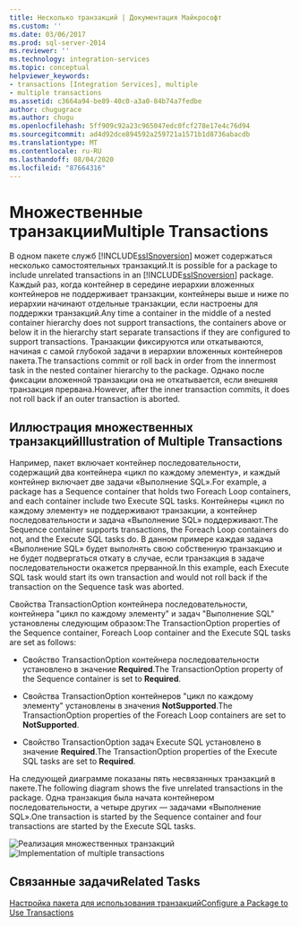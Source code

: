 ```yaml
---
title: Несколько транзакций | Документация Майкрософт
ms.custom: ''
ms.date: 03/06/2017
ms.prod: sql-server-2014
ms.reviewer: ''
ms.technology: integration-services
ms.topic: conceptual
helpviewer_keywords:
- transactions [Integration Services], multiple
- multiple transactions
ms.assetid: c3664a94-be89-40c0-a3a0-84b74a7fedbe
author: chugugrace
ms.author: chugu
ms.openlocfilehash: 5ff909c92a23c965047edc0fcf278e17e4c76d94
ms.sourcegitcommit: ad4d92dce894592a259721a1571b1d8736abacdb
ms.translationtype: MT
ms.contentlocale: ru-RU
ms.lasthandoff: 08/04/2020
ms.locfileid: "87664316"
---
```

# <a name="multiple-transactions"></a><span data-ttu-id="3f74a-102">Множественные транзакции</span><span class="sxs-lookup"><span data-stu-id="3f74a-102">Multiple Transactions</span></span>
  <span data-ttu-id="3f74a-103">В одном пакете служб [!INCLUDE[ssISnoversion](../includes/ssisnoversion-md.md)] может содержаться несколько самостоятельных транзакций.</span><span class="sxs-lookup"><span data-stu-id="3f74a-103">It is possible for a package to include unrelated transactions in an [!INCLUDE[ssISnoversion](../includes/ssisnoversion-md.md)] package.</span></span> <span data-ttu-id="3f74a-104">Каждый раз, когда контейнер в середине иерархии вложенных контейнеров не поддерживает транзакции, контейнеры выше и ниже по иерархии начинают отдельные транзакции, если настроены для поддержки транзакций.</span><span class="sxs-lookup"><span data-stu-id="3f74a-104">Any time a container in the middle of a nested container hierarchy does not support transactions, the containers above or below it in the hierarchy start separate transactions if they are configured to support transactions.</span></span> <span data-ttu-id="3f74a-105">Транзакции фиксируются или откатываются, начиная с самой глубокой задачи в иерархии вложенных контейнеров пакета.</span><span class="sxs-lookup"><span data-stu-id="3f74a-105">The transactions commit or roll back in order from the innermost task in the nested container hierarchy to the package.</span></span> <span data-ttu-id="3f74a-106">Однако после фиксации вложенной транзакции она не откатывается, если внешняя транзакция прервана.</span><span class="sxs-lookup"><span data-stu-id="3f74a-106">However, after the inner transaction commits, it does not roll back if an outer transaction is aborted.</span></span>

## <a name="illustration-of-multiple-transactions"></a><span data-ttu-id="3f74a-107">Иллюстрация множественных транзакций</span><span class="sxs-lookup"><span data-stu-id="3f74a-107">Illustration of Multiple Transactions</span></span>
 <span data-ttu-id="3f74a-108">Например, пакет включает контейнер последовательности, содержащий два контейнера «цикл по каждому элементу», и каждый контейнер включает две задачи «Выполнение SQL».</span><span class="sxs-lookup"><span data-stu-id="3f74a-108">For example, a package has a Sequence container that holds two Foreach Loop containers, and each container include two Execute SQL tasks.</span></span> <span data-ttu-id="3f74a-109">Контейнеры «цикл по каждому элементу» не поддерживают транзакции, а контейнер последовательности и задача «Выполнение SQL» поддерживают.</span><span class="sxs-lookup"><span data-stu-id="3f74a-109">The Sequence container supports transactions, the Foreach Loop containers do not, and the Execute SQL tasks do.</span></span> <span data-ttu-id="3f74a-110">В данном примере каждая задача «Выполнение SQL» будет выполнять свою собственную транзакцию и не будет подвергаться откату в случае, если транзакция в задаче последовательности окажется прерванной.</span><span class="sxs-lookup"><span data-stu-id="3f74a-110">In this example, each Execute SQL task would start its own transaction and would not roll back if the transaction on the Sequence task was aborted.</span></span>

 <span data-ttu-id="3f74a-111">Свойства TransactionOption контейнера последовательности, контейнера "цикл по каждому элементу" и задач "Выполнение SQL" установлены следующим образом:</span><span class="sxs-lookup"><span data-stu-id="3f74a-111">The TransactionOption properties of the Sequence container, Foreach Loop container and the Execute SQL tasks are set as follows:</span></span>

-   <span data-ttu-id="3f74a-112">Свойство TransactionOption контейнера последовательности установлено в значение **Required**.</span><span class="sxs-lookup"><span data-stu-id="3f74a-112">The TransactionOption property of the Sequence container is set to **Required**.</span></span>

-   <span data-ttu-id="3f74a-113">Свойства TransactionOption контейнеров "цикл по каждому элементу" установлены в значения **NotSupported**.</span><span class="sxs-lookup"><span data-stu-id="3f74a-113">The TransactionOption properties of the Foreach Loop containers are set to **NotSupported**.</span></span>

-   <span data-ttu-id="3f74a-114">Свойство TransactionOption задач Execute SQL установлено в значение **Required**.</span><span class="sxs-lookup"><span data-stu-id="3f74a-114">The TransactionOption properties of the Execute SQL tasks are set to **Required**.</span></span>

 <span data-ttu-id="3f74a-115">На следующей диаграмме показаны пять несвязанных транзакций в пакете.</span><span class="sxs-lookup"><span data-stu-id="3f74a-115">The following diagram shows the five unrelated transactions in the package.</span></span> <span data-ttu-id="3f74a-116">Одна транзакция была начата контейнером последовательности, а четыре других — задачами «Выполнение SQL».</span><span class="sxs-lookup"><span data-stu-id="3f74a-116">One transaction is started by the Sequence container and four transactions are started by the Execute SQL tasks.</span></span>

 <span data-ttu-id="3f74a-117">![Реализация множественных транзакций](media/mw-dts-trans2.gif "Реализация множественных транзакций")</span><span class="sxs-lookup"><span data-stu-id="3f74a-117">![Implementation of multiple transactions](media/mw-dts-trans2.gif "Implementation of multiple transactions")</span></span>

## <a name="related-tasks"></a><span data-ttu-id="3f74a-118">Связанные задачи</span><span class="sxs-lookup"><span data-stu-id="3f74a-118">Related Tasks</span></span>
 [<span data-ttu-id="3f74a-119">Настройка пакета для использования транзакций</span><span class="sxs-lookup"><span data-stu-id="3f74a-119">Configure a Package to Use Transactions</span></span>](../relational-databases/native-client-ole-db-transactions/transactions.md)


